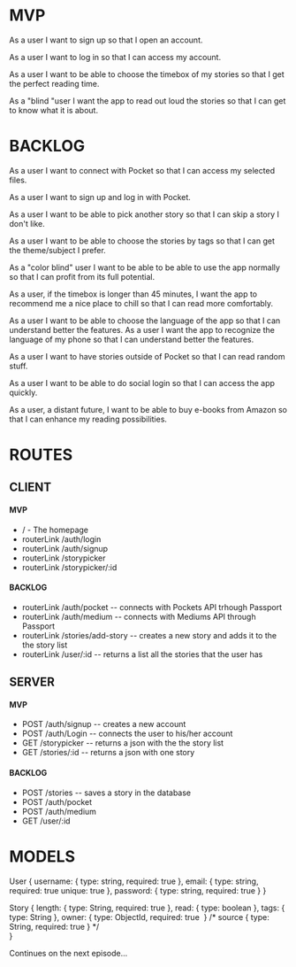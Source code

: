 

# MVP

As a user I want to sign up so that I open an account.



As a user I want to log in so that I can access my account.



As a user I want to be able to choose the timebox of my stories so that I get the perfect reading time.



As a "blind "user I want the app to read out loud the stories so that I can get to know what it is about.



# BACKLOG

As a user I want to connect with Pocket so that I can access my selected files.

As a user I want to sign up and log in with Pocket.

As a user I want to be able to pick another story so that I can skip a story I don't like.

As a user I want to be able to choose the stories by tags so that I can get the theme/subject I prefer.

As a  "color blind" user I want to be able to be able to use the app normally so that I can profit from its full potential.

As a user, if the timebox is longer than 45 minutes, I want the app to recommend me a nice place to chill so that I can read more comfortably.

As a user I want to be able to choose the language of the app so that I can understand better the features.
As a user I want the app to recognize the language of my phone so that I can understand better the features.

As a user I want to have stories outside of Pocket so that I can read random stuff.

As a user I want to be able to do social login so that I can access the app quickly.

As a user, a distant future, I want to be able to buy e-books from Amazon so that I can enhance my reading possibilities.



# ROUTES


## CLIENT 

#### MVP

- / - The homepage
- routerLink /auth/login
- routerLink /auth/signup
- routerLink /storypicker
- routerLink /storypicker/:id

#### BACKLOG

- routerLink /auth/pocket -- connects with Pockets API trhough Passport
- routerLink /auth/medium -- connects with Mediums API through Passport
- routerLink /stories/add-story -- creates a new story and adds it to the the story list
- routerLink /user/:id -- returns a list all the stories that the user has


 ## SERVER
 
 #### MVP
- POST /auth/signup --  creates a new account
- POST /auth/Login -- connects the user to his/her account
- GET /storypicker -- returns a json with the the story list
- GET /stories/:id -- returns a json with one story

#### BACKLOG

- POST /stories  -- saves a story in the database
- POST /auth/pocket
- POST /auth/medium
- GET /user/:id


# MODELS

User {
  username: {
    type: string,
    required: true
  },
  email: {
    type: string,
    required: true
    unique: true
  },
  password: {
    type: string,
    required: true
  }
}

Story {
	length:  {
		type: String,
		required: true
	},
	read: {
		type: boolean
	},
	tags: {
		type: String
	},
	owner: {
		type: ObjectId,
    required: true
  }
   /* source {
        type: String,
        required: true
      } */  
}



Continues on the next episode...

